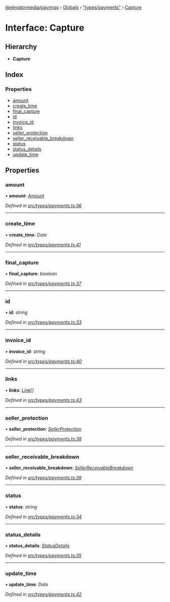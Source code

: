 [@elevatormedia/paymigo](../README.md) › [Globals](../globals.md) › ["types/payments"](../modules/_types_payments_.md) › [Capture](_types_payments_.capture.md)

# Interface: Capture

## Hierarchy

-   **Capture**

## Index

### Properties

-   [amount](_types_payments_.capture.md#amount)
-   [create_time](_types_payments_.capture.md#create_time)
-   [final_capture](_types_payments_.capture.md#final_capture)
-   [id](_types_payments_.capture.md#id)
-   [invoice_id](_types_payments_.capture.md#invoice_id)
-   [links](_types_payments_.capture.md#links)
-   [seller_protection](_types_payments_.capture.md#seller_protection)
-   [seller_receivable_breakdown](_types_payments_.capture.md#seller_receivable_breakdown)
-   [status](_types_payments_.capture.md#status)
-   [status_details](_types_payments_.capture.md#status_details)
-   [update_time](_types_payments_.capture.md#update_time)

## Properties

### amount

• **amount**: _[Amount](_types_common_.amount.md)_

_Defined in [src/types/payments.ts:36](https://github.com/ELEVATORmedia/paymigo/blob/60b912d/src/types/payments.ts#L36)_

---

### create_time

• **create_time**: _Date_

_Defined in [src/types/payments.ts:41](https://github.com/ELEVATORmedia/paymigo/blob/60b912d/src/types/payments.ts#L41)_

---

### final_capture

• **final_capture**: _boolean_

_Defined in [src/types/payments.ts:37](https://github.com/ELEVATORmedia/paymigo/blob/60b912d/src/types/payments.ts#L37)_

---

### id

• **id**: _string_

_Defined in [src/types/payments.ts:33](https://github.com/ELEVATORmedia/paymigo/blob/60b912d/src/types/payments.ts#L33)_

---

### invoice_id

• **invoice_id**: _string_

_Defined in [src/types/payments.ts:40](https://github.com/ELEVATORmedia/paymigo/blob/60b912d/src/types/payments.ts#L40)_

---

### links

• **links**: _[Link](_types_common_.link.md)[]_

_Defined in [src/types/payments.ts:43](https://github.com/ELEVATORmedia/paymigo/blob/60b912d/src/types/payments.ts#L43)_

---

### seller_protection

• **seller_protection**: _[SellerProtection](_types_payments_.sellerprotection.md)_

_Defined in [src/types/payments.ts:38](https://github.com/ELEVATORmedia/paymigo/blob/60b912d/src/types/payments.ts#L38)_

---

### seller_receivable_breakdown

• **seller_receivable_breakdown**: _[SellerReceivableBreakdown](_types_payments_.sellerreceivablebreakdown.md)_

_Defined in [src/types/payments.ts:39](https://github.com/ELEVATORmedia/paymigo/blob/60b912d/src/types/payments.ts#L39)_

---

### status

• **status**: _string_

_Defined in [src/types/payments.ts:34](https://github.com/ELEVATORmedia/paymigo/blob/60b912d/src/types/payments.ts#L34)_

---

### status_details

• **status_details**: _[StatusDetails](_types_payments_.statusdetails.md)_

_Defined in [src/types/payments.ts:35](https://github.com/ELEVATORmedia/paymigo/blob/60b912d/src/types/payments.ts#L35)_

---

### update_time

• **update_time**: _Date_

_Defined in [src/types/payments.ts:42](https://github.com/ELEVATORmedia/paymigo/blob/60b912d/src/types/payments.ts#L42)_
